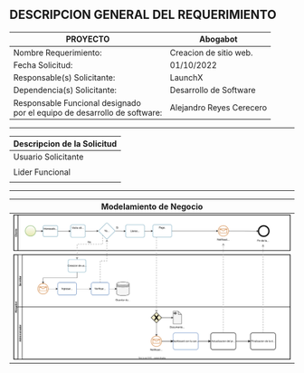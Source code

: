 ## DESCRIPCION GENERAL DEL REQUERIMIENTO 

| PROYECTO                                                                     | Abogabot|
|---                                                                           |---|
| Nombre Requerimiento:                                                        | Creacion de sitio web. |
| Fecha Solicitud:                                                             | 01/10/2022 |
|  Responsable(s) Solicitante:                                                 | LaunchX |
|Dependencia(s) Solicitante:                                                   | Desarrollo de Software|
|Responsable Funcional designado <br />por el equipo de desarrollo de software:|Alejandro Reyes Cerecero |
___
| Descripcion de la Solicitud  |
|---|
| Usuario Solicitante  |
|   |
|  Lider Funcional |
|   |
___
| Modelamiento de Negocio  |
|---|
| ![Diagrama bmpn representando los requerimientos para el sitio web.](images/Abogabot.drawio.svg)  |
